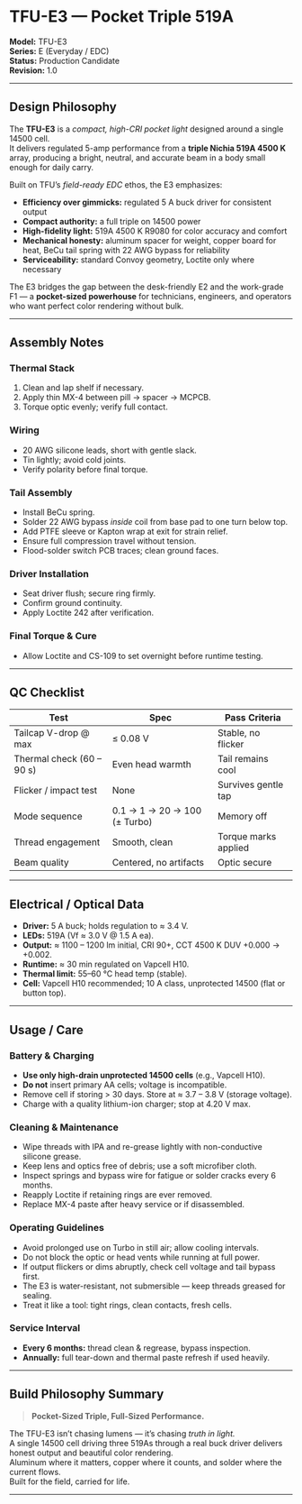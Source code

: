 # TFU-E3 — Pocket Triple 519A

**Model:** TFU-E3  
**Series:** E (Everyday / EDC)  
**Status:** Production Candidate  
**Revision:** 1.0  

---

## Design Philosophy

The **TFU-E3** is a *compact, high-CRI pocket light* designed around a single 14500 cell.  
It delivers regulated 5-amp performance from a **triple Nichia 519A 4500 K** array, producing a bright, neutral, and accurate beam in a body small enough for daily carry.

Built on TFU’s *field-ready EDC* ethos, the E3 emphasizes:

- **Efficiency over gimmicks:** regulated 5 A buck driver for consistent output  
- **Compact authority:** a full triple on 14500 power  
- **High-fidelity light:** 519A 4500 K R9080 for color accuracy and comfort  
- **Mechanical honesty:** aluminum spacer for weight, copper board for heat, BeCu tail spring with 22 AWG bypass for reliability  
- **Serviceability:** standard Convoy geometry, Loctite only where necessary

The E3 bridges the gap between the desk-friendly E2 and the work-grade F1 — a **pocket-sized powerhouse** for technicians, engineers, and operators who want perfect color rendering without bulk.

---

## Assembly Notes

### Thermal Stack
1. Clean and lap shelf if necessary.  
2. Apply thin MX-4 between pill → spacer → MCPCB.  
3. Torque optic evenly; verify full contact.

### Wiring
- 20 AWG silicone leads, short with gentle slack.  
- Tin lightly; avoid cold joints.  
- Verify polarity before final torque.

### Tail Assembly
- Install BeCu spring.  
- Solder 22 AWG bypass *inside* coil from base pad to one turn below top.  
- Add PTFE sleeve or Kapton wrap at exit for strain relief.  
- Ensure full compression travel without tension.  
- Flood-solder switch PCB traces; clean ground faces.

### Driver Installation
- Seat driver flush; secure ring firmly.  
- Confirm ground continuity.  
- Apply Loctite 242 after verification.

### Final Torque & Cure
- Allow Loctite and CS-109 to set overnight before runtime testing.

---

## QC Checklist

| Test | Spec | Pass Criteria |
|------|------|----------------|
| Tailcap V-drop @ max | ≤ 0.08 V | Stable, no flicker |
| Thermal check (60 – 90 s) | Even head warmth | Tail remains cool |
| Flicker / impact test | None | Survives gentle tap |
| Mode sequence | 0.1 → 1 → 20 → 100 (± Turbo) | Memory off |
| Thread engagement | Smooth, clean | Torque marks applied |
| Beam quality | Centered, no artifacts | Optic secure |

---

## Electrical / Optical Data

- **Driver:** 5 A buck; holds regulation to ≈ 3.4 V.  
- **LEDs:** 519A (Vf ≈ 3.0 V @ 1.5 A ea).  
- **Output:** ≈ 1100 – 1200 lm initial, CRI 90+, CCT 4500 K DUV +0.000 → +0.002.  
- **Runtime:** ≈ 30 min regulated on Vapcell H10.  
- **Thermal limit:** 55–60 °C head temp (stable).  
- **Cell:** Vapcell H10 recommended; 10 A class, unprotected 14500 (flat or button top).

---

## Usage / Care

### Battery & Charging
- **Use only high-drain unprotected 14500 cells** (e.g., Vapcell H10).  
- **Do not** insert primary AA cells; voltage is incompatible.  
- Remove cell if storing > 30 days. Store at ≈ 3.7 – 3.8 V (storage voltage).  
- Charge with a quality lithium-ion charger; stop at 4.20 V max.

### Cleaning & Maintenance
- Wipe threads with IPA and re-grease lightly with non-conductive silicone grease.  
- Keep lens and optics free of debris; use a soft microfiber cloth.  
- Inspect springs and bypass wire for fatigue or solder cracks every 6 months.  
- Reapply Loctite if retaining rings are ever removed.  
- Replace MX-4 paste after heavy service or if disassembled.

### Operating Guidelines
- Avoid prolonged use on Turbo in still air; allow cooling intervals.  
- Do not block the optic or head vents while running at full power.  
- If output flickers or dims abruptly, check cell voltage and tail bypass first.  
- The E3 is water-resistant, not submersible — keep threads greased for sealing.  
- Treat it like a tool: tight rings, clean contacts, fresh cells.

### Service Interval
- **Every 6 months:** thread clean & regrease, bypass inspection.  
- **Annually:** full tear-down and thermal paste refresh if used heavily.

---

## Build Philosophy Summary

> **Pocket-Sized Triple, Full-Sized Performance.**

The TFU-E3 isn’t chasing lumens — it’s chasing *truth in light.*  
A single 14500 cell driving three 519As through a real buck driver delivers honest output and beautiful color rendering.  
Aluminum where it matters, copper where it counts, and solder where the current flows.  
Built for the field, carried for life.

---
